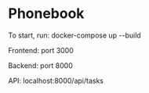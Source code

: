 # Phonebook

To start, run: docker-compose up --build

Frontend: port 3000

Backend: port 8000

API: localhost:8000/api/tasks